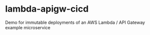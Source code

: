 # lambda-apigw-cicd
Demo for immutable deployments of an AWS Lambda / API Gateway example microservice

